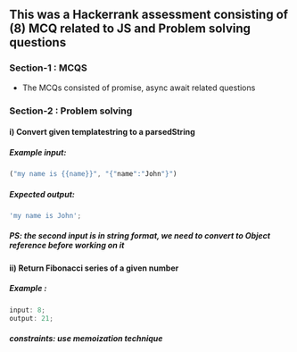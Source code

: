 ## This was a Hackerrank assessment consisting of (8) MCQ related to JS and Problem solving questions

### Section-1 : MCQS

- The MCQs consisted of promise, async await related questions

### Section-2 : Problem solving

#### i) Convert given templatestring to a parsedString

##### Example input:

```js
("my name is {{name}}", "{"name":"John"}")
```

##### Expected output:

```js
'my name is John';
```

##### PS: the second input is in string format, we need to convert to Object reference before working on it

#### ii) Return Fibonacci series of a given number

##### Example :

```js
input: 8;
output: 21;
```

##### constraints: use memoization technique
